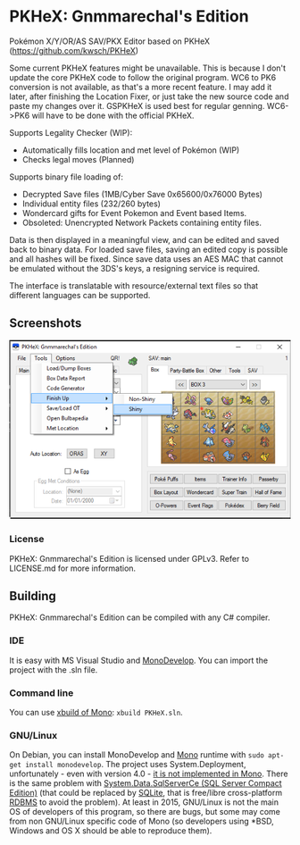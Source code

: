 PKHeX: Gnmmarechal's Edition
=====

Pokémon X/Y/OR/AS SAV/PKX Editor based on PKHeX (https://github.com/kwsch/PKHeX)

Some current PKHeX features might be unavailable. This is because I don't update the core PKHeX code to follow the original program.
WC6 to PK6 conversion is not available, as that's a more recent feature. I may add it later, after finishing the Location Fixer, or just take the new source code and paste my changes over it. GSPKHeX is used best for regular genning. WC6->PK6 will have to be done with the official PKHeX.

Supports Legality Checker (WIP):
* Automatically fills location and met level of Pokémon (WIP)
* Checks legal moves (Planned)

Supports binary file loading of:
* Decrypted Save files (1MB/Cyber Save 0x65600/0x76000 Bytes)
* Individual entity files (232/260 bytes)
* Wondercard gifts for Event Pokemon and Event based Items.
* Obsoleted: Unencrypted Network Packets containing entity files.

Data is then displayed in a meaningful view, and can be edited and saved back to binary data.
For loaded save files, saving an edited copy is possible and all hashes will be fixed.
Since save data uses an AES MAC that cannot be emulated without the 3DS's keys, a resigning service is required.

The interface is translatable with resource/external text files so that different languages can be supported.

## Screenshots

![Main Window](https://raw.githubusercontent.com/gnmmarechal/PKHeX_gnmmarechal/master/screenshot.png)

### License

PKHeX: Gnmmarechal's Edition is licensed under GPLv3. Refer to LICENSE.md for more information.

## Building

PKHeX: Gnmmarechal's Edition can be compiled with any C# compiler.

### IDE

It is easy with MS Visual Studio and [MonoDevelop](http://www.monodevelop.com/).
You can import the project with the .sln file.

### Command line

You can use [xbuild of Mono](http://mono-framework.com/Microsoft.Build): `xbuild PKHeX.sln`.

### GNU/Linux

On Debian, you can install MonoDevelop and [Mono](http://www.mono-project.com/) runtime with `sudo apt-get install monodevelop`.
The project uses System.Deployment, unfortunately - even with version 4.0 - [it is not implemented in Mono](https://stackoverflow.com/questions/9112460/mono-develop-assembly-system-deployment-not-found).
There is the same problem with [System.Data.SqlServerCe (SQL Server Compact Edition)](https://stackoverflow.com/questions/2644464/can-i-use-sql-server-compact-edition-ce-on-mono) (that could be replaced by [SQLite](https://en.wikipedia.org/wiki/SQLite), that is free/libre cross-platform [RDBMS](https://en.wikipedia.org/wiki/Relational_database_management_system) to avoid the problem).
At least in 2015, GNU/Linux is not the main OS of developers of this program, so there are bugs, but some may come from non GNU/Linux specific code of Mono (so developers using *BSD, Windows and OS X should be able to reproduce them).
